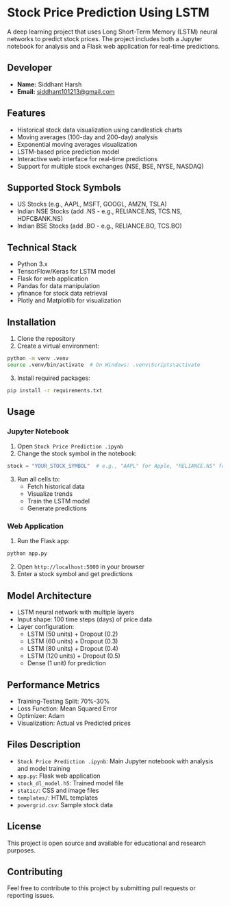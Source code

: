 # Stock Price Prediction Using LSTM

A deep learning project that uses Long Short-Term Memory (LSTM) neural networks to predict stock prices. The project includes both a Jupyter notebook for analysis and a Flask web application for real-time predictions.

## Developer
- **Name:** Siddhant Harsh
- **Email:** siddhant101213@gmail.com

## Features
- Historical stock data visualization using candlestick charts
- Moving averages (100-day and 200-day) analysis
- Exponential moving averages visualization
- LSTM-based price prediction model
- Interactive web interface for real-time predictions
- Support for multiple stock exchanges (NSE, BSE, NYSE, NASDAQ)

## Supported Stock Symbols
- US Stocks (e.g., AAPL, MSFT, GOOGL, AMZN, TSLA)
- Indian NSE Stocks (add .NS - e.g., RELIANCE.NS, TCS.NS, HDFCBANK.NS)
- Indian BSE Stocks (add .BO - e.g., RELIANCE.BO, TCS.BO)

## Technical Stack
- Python 3.x
- TensorFlow/Keras for LSTM model
- Flask for web application
- Pandas for data manipulation
- yfinance for stock data retrieval
- Plotly and Matplotlib for visualization

## Installation
1. Clone the repository
2. Create a virtual environment:
```bash
python -m venv .venv
source .venv/bin/activate  # On Windows: .venv\Scripts\activate
```
3. Install required packages:
```bash
pip install -r requirements.txt
```

## Usage
### Jupyter Notebook
1. Open `Stock Price Prediction .ipynb`
2. Change the stock symbol in the notebook:
```python
stock = "YOUR_STOCK_SYMBOL"  # e.g., "AAPL" for Apple, "RELIANCE.NS" for Reliance NSE
```
3. Run all cells to:
   - Fetch historical data
   - Visualize trends
   - Train the LSTM model
   - Generate predictions

### Web Application
1. Run the Flask app:
```bash
python app.py
```
2. Open `http://localhost:5000` in your browser
3. Enter a stock symbol and get predictions

## Model Architecture
- LSTM neural network with multiple layers
- Input shape: 100 time steps (days) of price data
- Layer configuration:
  - LSTM (50 units) + Dropout (0.2)
  - LSTM (60 units) + Dropout (0.3)
  - LSTM (80 units) + Dropout (0.4)
  - LSTM (120 units) + Dropout (0.5)
  - Dense (1 unit) for prediction

## Performance Metrics
- Training-Testing Split: 70%-30%
- Loss Function: Mean Squared Error
- Optimizer: Adam
- Visualization: Actual vs Predicted prices

## Files Description
- `Stock Price Prediction .ipynb`: Main Jupyter notebook with analysis and model training
- `app.py`: Flask web application
- `stock_dl_model.h5`: Trained model file
- `static/`: CSS and image files
- `templates/`: HTML templates
- `powergrid.csv`: Sample stock data

## License
This project is open source and available for educational and research purposes.

## Contributing
Feel free to contribute to this project by submitting pull requests or reporting issues.